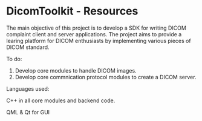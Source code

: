 # DicomToolkit - Resources
The main objective of this project is to develop a SDK for writing DICOM complaint client and server applications.
The project aims to provide a learing platform for DICOM enthusiasts by implementing various pieces of DICOM standard.

To do:

1. Develop core modules to handle DICOM images.
2. Develop core commnication protocol modules to create a DICOM server.

Languages used:

C++ in all core modules and backend code.

QML & Qt for GUI

